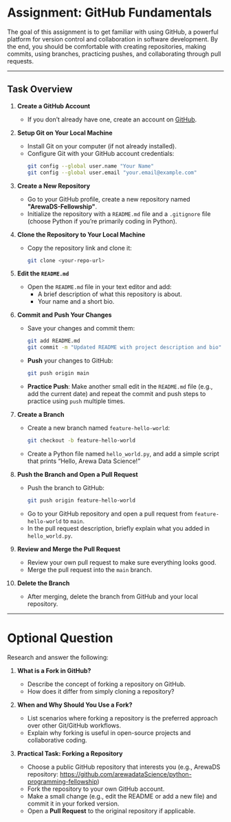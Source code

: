 # Assignment: GitHub Fundamentals

The goal of this assignment is to get familiar with using GitHub, a powerful platform for version control and collaboration in software development. By the end, you should be comfortable with creating repositories, making commits, using branches, practicing pushes, and collaborating through pull requests.

---

## Task Overview

1. **Create a GitHub Account**
   - If you don’t already have one, create an account on [GitHub](https://github.com/).

2. **Setup Git on Your Local Machine**
   - Install Git on your computer (if not already installed).
   - Configure Git with your GitHub account credentials:
     ```bash
     git config --global user.name "Your Name"
     git config --global user.email "your.email@example.com"
     ```

3. **Create a New Repository**
   - Go to your GitHub profile, create a new repository named **"ArewaDS-Fellowship"**.
   - Initialize the repository with a `README.md` file and a `.gitignore` file (choose Python if you’re primarily coding in Python).

4. **Clone the Repository to Your Local Machine**
   - Copy the repository link and clone it:
     ```bash
     git clone <your-repo-url>
     ```

5. **Edit the `README.md`**
   - Open the `README.md` file in your text editor and add:
     - A brief description of what this repository is about.
     - Your name and a short bio.

6. **Commit and Push Your Changes**
   - Save your changes and commit them:
     ```bash
     git add README.md
     git commit -m "Updated README with project description and bio"
     ```
   - **Push** your changes to GitHub:
     ```bash
     git push origin main
     ```
   - **Practice Push**: Make another small edit in the `README.md` file (e.g., add the current date) and repeat the commit and push steps to practice using `push` multiple times.

7. **Create a Branch**
   - Create a new branch named `feature-hello-world`:
     ```bash
     git checkout -b feature-hello-world
     ```
   - Create a Python file named `hello_world.py`, and add a simple script that prints “Hello, Arewa Data Science!”

8. **Push the Branch and Open a Pull Request**
   - Push the branch to GitHub:
     ```bash
     git push origin feature-hello-world
     ```
   - Go to your GitHub repository and open a pull request from `feature-hello-world` to `main`.
   - In the pull request description, briefly explain what you added in `hello_world.py`.

9. **Review and Merge the Pull Request**
   - Review your own pull request to make sure everything looks good.
   - Merge the pull request into the `main` branch.

10. **Delete the Branch**
    - After merging, delete the branch from GitHub and your local repository.

---

# **Optional Question**

Research and answer the following:

1. **What is a Fork in GitHub?**
   - Describe the concept of forking a repository on GitHub.
   - How does it differ from simply cloning a repository?

2. **When and Why Should You Use a Fork?**
   - List scenarios where forking a repository is the preferred approach over other Git/GitHub workflows.
   - Explain why forking is useful in open-source projects and collaborative coding.

3. **Practical Task: Forking a Repository**
   - Choose a public GitHub repository that interests you (e.g., ArewaDS repository: https://github.com/arewadataScience/python-programming-fellowship)
   - Fork the repository to your own GitHub account.
   - Make a small change (e.g., edit the README or add a new file) and commit it in your forked version.
   - Open a **Pull Request** to the original repository if applicable.
